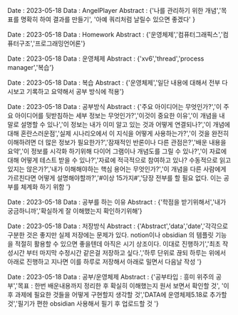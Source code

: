 Date : 2023-05-18
Data : AngelPlayer
Abstract : {'나를 관리하기 위한 개념','목표를 명확히 하여 결과를 만들기', '아예 쿼리처럼 날릴수 있으면 좋겠다'
}

Date : 2023-05-18
Data : Homework
Abstract : {'운영체제','컴퓨터그래픽스','컴퓨터구조','프로그래밍언어론'}

Date : 2023-05-18
Data : 운영체제
Abstract : {'xv6','thread','process manager','복습'}

Date : 2023-05-18
Data : 복습
Abstract : {'운영체제','일단 내용에 대해서 전부 다시보고 기록하고 요약해서 공부 방식에 적용'}

Date : 2023-05-18
Data : 공부방식
Abstract : {'주요 아이디어는 무엇인가?','이 주요 아이디어를 뒷받침하는 세부 정보는 무엇인가?','이것이 중요한 이유','이 개념을 내 말로 설명할 수 있나','이 정보는 내가 이미 알고 있는 것과 어떻게 연결되나?','이 개념에 대해 혼란스러운점','실제 시나리오에서 이 지식을 어떻게 사용하는가?','이 것을 완전히 이해하려면 더 많은 정보가 필요한가?','잠재적인 반론이나 다른 관점은?','배운 내용을 요약','이 정보를 시각화 하기위해 다이어 그램이나 개념도를 그릴 수 있나?','이 자료에 대해 어떻게 테스트 받을 수 있나?','자료에 적극적으로 참여하고 있나? 수동적으로 읽고 있지는 않은가?','내가 이해해야하는 핵심 용어는 무엇인가?','이 개념을 다른 사람에게 가르친다면 어떻게 설명해야할까?','#이상 15가지#','당장 전부를 할 필요 없다. 이는 공부를 체계화 하기 위함 '}

Date : 2023-05-18
Data : 공부를 하는 이유
Abstract : {'학점을 받기위해서','내가 궁금하니까','확실하게 잘 이해했는지 확인하기위해'}


Date : 2023-05-18
Data : 저장방식
Abstract : {'Abstract','data','date','각각으로 구분한 것은 좋지만 실제 저장에는 문제가 있다. notion이나 obsidian 의 템플릿 기능을 적절히 활용할 수 있으면 좋을텐데 아직은 시기 상조이다. 이대로 진행하기','최초 작성시간 부터 마지막 수정시간 같은걸 저장하고 싶다.','하루 단위로 끊되 하루는 위에서 아래로 진행하고 지나면 이를 하루로 저장해서 아래로 밀면서 다음날 작성 '}


Date : 2023-05-18
Data : 공부/운영체제 
Abstract : {'공부타입 : 흥미 위주의 공부','목표 : 한번 배운내용까지 정리한 후 확실히 이해했는지 원서 보면서 확인할 것', '이후 과제에 필요한 것들을 어떻게 구현할지 생각할 것','DATA에 운영체제5.18로 추가할 것','필기가 편한 obsidian 사용해서 필기 후 업로드할 것 '}
